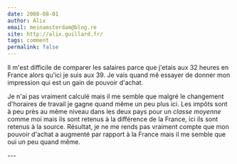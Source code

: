 ```yaml
---
date: 2008-08-01
author: Alix
email: meinamsterdam@blog.re
site: http://alix.guillard.fr/
tags: comment
permalink: false
---
```


<p>Il m'est difficile de comparer les salaires parce que j'etais aux 32 heures en France alors qu'ici je suis aux 39. Je vais quand mê essayer de donner mon impression qui est un gain de pouvoir d'achat.</p>

<p>Je n'ai pas vraiment calculé mais il me semble que malgré le changement d'horaires de travail je gagne quand même un peu plus ici. Les impôts sont à peu près au même niveau dans les deux pays pour un <em>classe moyenne</em> comme moi mais ils sont retenus à la différence de la France, ici ils sont retenus à la source. Résultat, je ne me rends pas vraiment compte que mon pouvoir d'achat a augmenté par rapport à la France mais il me semble que oui un peu quand même.</p>
---